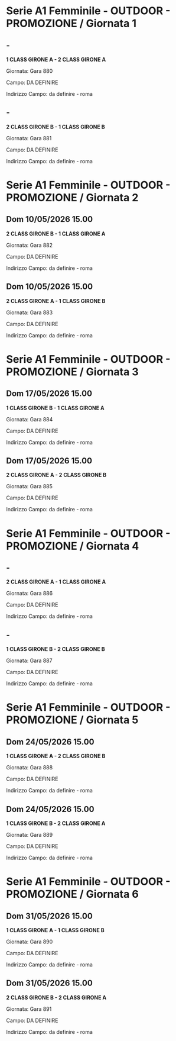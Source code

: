# Serie A1 Femminile - OUTDOOR  - PROMOZIONE / Giornata 1
## -

<strong>1 CLASS GIRONE A - 2 CLASS GIRONE A</strong>

Giornata: Gara 880

Campo: DA DEFINIRE 

Indirizzo Campo:  da definire  - roma



## -

<strong>2 CLASS GIRONE B - 1 CLASS GIRONE B</strong>

Giornata: Gara 881

Campo: DA DEFINIRE 

Indirizzo Campo:  da definire  - roma


# Serie A1 Femminile - OUTDOOR  - PROMOZIONE / Giornata 2
## Dom 10/05/2026 15.00

<strong>2 CLASS GIRONE B - 1 CLASS GIRONE A</strong>

Giornata: Gara 882

Campo: DA DEFINIRE 

Indirizzo Campo:  da definire  - roma



## Dom 10/05/2026 15.00

<strong>2 CLASS GIRONE A - 1 CLASS GIRONE B</strong>

Giornata: Gara 883

Campo: DA DEFINIRE 

Indirizzo Campo:  da definire  - roma


# Serie A1 Femminile - OUTDOOR  - PROMOZIONE / Giornata 3
## Dom 17/05/2026 15.00

<strong>1 CLASS GIRONE B - 1 CLASS GIRONE A</strong>

Giornata: Gara 884

Campo: DA DEFINIRE 

Indirizzo Campo:  da definire  - roma



## Dom 17/05/2026 15.00

<strong>2 CLASS GIRONE A - 2 CLASS GIRONE B</strong>

Giornata: Gara 885

Campo: DA DEFINIRE 

Indirizzo Campo:  da definire  - roma


# Serie A1 Femminile - OUTDOOR  - PROMOZIONE / Giornata 4
## -

<strong>2 CLASS GIRONE A - 1 CLASS GIRONE A</strong>

Giornata: Gara 886

Campo: DA DEFINIRE 

Indirizzo Campo:  da definire  - roma



## -

<strong>1 CLASS GIRONE B - 2 CLASS GIRONE B</strong>

Giornata: Gara 887

Campo: DA DEFINIRE 

Indirizzo Campo:  da definire  - roma


# Serie A1 Femminile - OUTDOOR  - PROMOZIONE / Giornata 5
## Dom 24/05/2026 15.00

<strong>1 CLASS GIRONE A - 2 CLASS GIRONE B</strong>

Giornata: Gara 888

Campo: DA DEFINIRE 

Indirizzo Campo:  da definire  - roma



## Dom 24/05/2026 15.00

<strong>1 CLASS GIRONE B - 2 CLASS GIRONE A</strong>

Giornata: Gara 889

Campo: DA DEFINIRE 

Indirizzo Campo:  da definire  - roma


# Serie A1 Femminile - OUTDOOR  - PROMOZIONE / Giornata 6
## Dom 31/05/2026 15.00

<strong>1 CLASS GIRONE A - 1 CLASS GIRONE B</strong>

Giornata: Gara 890

Campo: DA DEFINIRE 

Indirizzo Campo:  da definire  - roma



## Dom 31/05/2026 15.00

<strong>2 CLASS GIRONE B - 2 CLASS GIRONE A</strong>

Giornata: Gara 891

Campo: DA DEFINIRE 

Indirizzo Campo:  da definire  - roma


